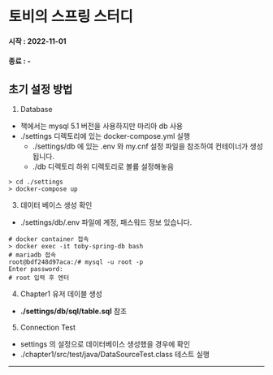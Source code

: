 # 토비의 스프링 스터디

####  시작 : 2022-11-01
####  종료 : -

## 초기 설정 방법
1. Database
- 책에서는 mysql 5.1 버전을 사용하지만 마리아 db 사용
- ./settings 디렉토리에 있는 docker-compose.yml 실행
  - ./settings/db 에 있는 .env 와 my.cnf 설정 파일을 참조하여 컨테이너가 생성됩니다.
  - ./db 디렉토리 하위 디렉토리로 볼륨 설정해놓음
```
> cd ./settings
> docker-compose up
```

3. 데이터 베이스 생성 확인
- ./settings/db/.env 파일에 계정, 패스워드 정보 있습니다.
```
# docker container 접속
> docker exec -it toby-spring-db bash
# mariadb 접속
root@bdf248d97aca:/# mysql -u root -p
Enter password:
# root 입력 후 엔터
```

4. Chapter1 유저 데이블 생성
- **./settings/db/sql/table.sql** 참조

5. Connection Test
- settings 의 설정으로 데이터베이스 생성했을 경우에 확인
- ./chapter1/src/test/java/DataSourceTest.class 테스트 실행


---------------